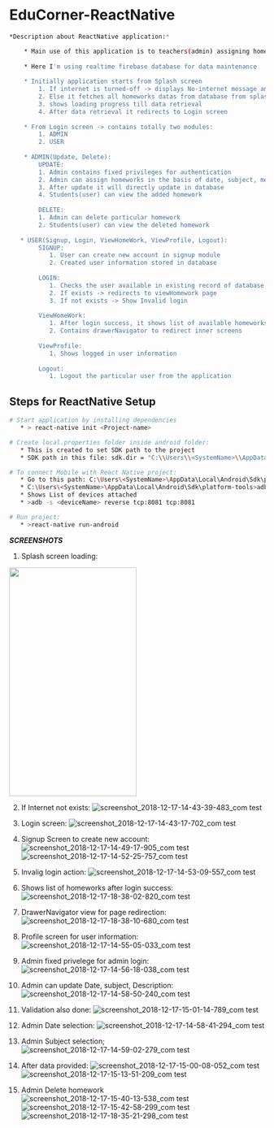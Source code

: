 # EduCorner-ReactNative

``` bash
*Description about ReactNative application:*

    * Main use of this application is to teachers(admin) assigning homework to students(users)
    
    * Here I'm using realtime firebase database for data maintenance
    
    * Initially application starts from Splash screen
        1. If internet is turned-off -> displays No-internet message and shows Try-again option
        2. Else it fetches all homeworks datas from database from splash screen
        3. shows loading progress till data retrieval
        4. After data retrieval it redirects to Login screen
        
    * From Login screen -> contains totally two modules:
        1. ADMIN
        2. USER
          
    * ADMIN(Update, Delete):
        UPDATE:
        1. Admin contains fixed privileges for authentication
        2. Admin can assign homeworks in the basis of date, subject, message
        3. After update it will directly update in database
        4. Students(user) can view the added homework
        
        DELETE:
        1. Admin can delete particular homework
        2. Students(user) can view the deleted homework
        
   * USER(Signup, Login, ViewHomeWork, ViewProfile, Logout):
        SIGNUP:
           1. User can create new account in signup module
           2. Created user information stored in database
           
        LOGIN:
           1. Checks the user available in existing record of database
           2. If exists -> redirects to viewHomework page
           3. If not exists -> Show Invalid login
           
        ViewHomeWork:
           1. After login success, it shows list of available homeworks from database
           2. Contains drawerNavigator to redirect inner screens
           
        ViewProfile:
           1. Shows logged in user information
           
        Logout:
           1. Logout the particular user from the application
```

## Steps for ReactNative Setup

``` bash
# Start application by installing dependencies
   * > react-native init <Project-name>

# Create local.properties folder inside android folder:
   * This is created to set SDK path to the project
   * SDK path in this file: sdk.dir = "C:\\Users\\<SystemName>\\AppData\\Local\\Android\\sdk"

# To connect Mobile with React Native project:
   * Go to this path: C:\Users\<SystemName>\AppData\Local\Android\Sdk\platform-tools
   * C:\Users\<SystemName>\AppData\Local\Android\Sdk\platform-tools>adb devices
   * Shows List of devices attached
   * >adb -s <deviceName> reverse tcp:8081 tcp:8081

# Run project:
   * >react-native run-android

```


  ***SCREENSHOTS***
  
1. Splash screen loading:
<img src="https://user-images.githubusercontent.com/19771986/50154283-f35de600-02ee-11e9-8191-2ee13c5bd88e.png" width="250" height="450" />


2. If Internet not exists:
![screenshot_2018-12-17-14-43-39-483_com test](https://user-images.githubusercontent.com/19771986/50154317-083a7980-02ef-11e9-8d93-506578c1d7d8.png)

3. Login screen:
![screenshot_2018-12-17-14-43-17-702_com test](https://user-images.githubusercontent.com/19771986/50154348-1f796700-02ef-11e9-83df-568cb1b1fa69.png)

4. Signup Screen to create new account:
![screenshot_2018-12-17-14-49-17-905_com test](https://user-images.githubusercontent.com/19771986/50154444-56e81380-02ef-11e9-84e7-9c62aa13c657.png)
![screenshot_2018-12-17-14-52-25-757_com test](https://user-images.githubusercontent.com/19771986/50154452-5b143100-02ef-11e9-9dfa-010c33f1aa95.png)

5. Invalig login action:
![screenshot_2018-12-17-14-53-09-557_com test](https://user-images.githubusercontent.com/19771986/50154471-6e270100-02ef-11e9-9a35-a160249abe6c.png)

6. Shows list of homeworks after login success:
![screenshot_2018-12-17-18-38-02-820_com test](https://user-images.githubusercontent.com/19771986/50154534-9e6e9f80-02ef-11e9-81a7-c46d7b1fa842.png)

7. DrawerNavigator view for page redirection:
![screenshot_2018-12-17-18-38-10-680_com test](https://user-images.githubusercontent.com/19771986/50154563-b34b3300-02ef-11e9-8c6b-640332b8a6ce.png)

8. Profile screen for user information:
![screenshot_2018-12-17-14-55-05-033_com test](https://user-images.githubusercontent.com/19771986/50154632-e1c90e00-02ef-11e9-8292-5e7f8def01cc.png)

9. Admin fixed privelege for admin login:
![screenshot_2018-12-17-14-56-18-038_com test](https://user-images.githubusercontent.com/19771986/50154659-f9a09200-02ef-11e9-96ee-7b903a71672d.png)

10. Admin can update Date, subject, Description:
![screenshot_2018-12-17-14-58-50-240_com test](https://user-images.githubusercontent.com/19771986/50154737-3a98a680-02f0-11e9-8ddd-44c0faf2d2aa.png)

11. Validation also done:
![screenshot_2018-12-17-15-01-14-789_com test](https://user-images.githubusercontent.com/19771986/50154844-8b100400-02f0-11e9-92da-1141730cb828.png)

12. Admin Date selection:
![screenshot_2018-12-17-14-58-41-294_com test](https://user-images.githubusercontent.com/19771986/50154752-4b491c80-02f0-11e9-8292-7aa522378db7.png)

13. Admin Subject selection;
![screenshot_2018-12-17-14-59-02-279_com test](https://user-images.githubusercontent.com/19771986/50154776-5ac86580-02f0-11e9-8f9a-327bf73074dd.png)

13. After data provided:
![screenshot_2018-12-17-15-00-08-052_com test](https://user-images.githubusercontent.com/19771986/50154906-a713a580-02f0-11e9-900d-6d81ab91d268.png)
![screenshot_2018-12-17-15-13-51-209_com test](https://user-images.githubusercontent.com/19771986/50154913-ab3fc300-02f0-11e9-90a6-9537411d6bd1.png)

14. Admin Delete homework
![screenshot_2018-12-17-15-40-13-538_com test](https://user-images.githubusercontent.com/19771986/50154985-dcb88e80-02f0-11e9-94e3-8c99bdd3f28f.png)
![screenshot_2018-12-17-15-42-58-299_com test](https://user-images.githubusercontent.com/19771986/50154993-e17d4280-02f0-11e9-9b65-0ce911e1ee8a.png)
![screenshot_2018-12-17-18-35-21-298_com test](https://user-images.githubusercontent.com/19771986/50154994-e3df9c80-02f0-11e9-999c-1cb6f5c3db76.png)


